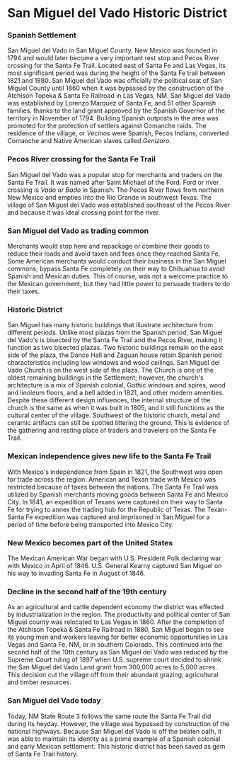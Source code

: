 # San Miguel del Vado Historic District
### Spanish Settlement
San Miguel del Vado in San Miguel County, New Mexico was founded in 1794 and would later become a very important rest stop and Pecos River crossing for the Santa Fe Trail. Located east of Santa Fe and Las Vegas, its most significant period was during the height of the Santa Fe trail between 1821 and 1880. San Miguel del Vado was officially the political seat of San Miguel County until 1860 when it was bypassed by the construction of the Atchison Topeka & Santa Fe Railroad in Las Vegas, NM. San Miguel del Vado was established by Lorenzo Marquez of Santa Fe, and 51 other Spanish families, thanks to the land grant approved by the Spanish Governor of the territory in November of 1794. Building Spanish outposts in the area was promoted for the protection of settlers against Comanche raids. The residence of the village, or _Vecinos_ were Spanish, Pecos Indians, converted Comanche and Native American slaves called _Genizaro_.

### Pecos River crossing for the Santa Fe Trail
San Miguel del Vado was a popular stop for merchants and traders on the Santa Fe Trail. It was named after Saint Michael of the Ford. Ford or river crossing is _Vado_ or _Bado_ in Spanish. The Pecos River flows from northern New Mexico and empties into the Rio Grande in southwest Texas. The village of San Miguel del Vado was established southeast of the Pecos River and because it was ideal crossing point for the river.

### San Miguel del Vado as trading common
Merchants would stop here and repackage or combine their goods to reduce their loads and avoid taxes and fees once they reached Santa Fe. Some American merchants would conduct their business in the San Miguel commons; bypass Santa Fe completely on their way to Chihuahua to avoid Spanish and Mexican duties. This of course, was not a welcome practice to the Mexican government, but they had little power to persuade traders to do their taxes.

### Historic District
San Miguel has many historic buildings that illustrate architecture from different periods. Unlike most plazas from the Spanish period, San Miguel del Vado's is bisected by the Santa Fe Trail and the Pecos River, making it function as two bisected plazas. Two historic buildings remain on the east side of the plaza, the Dance Hall and Zaguan house retain Spanish period characteristics including low windows and wood ceilings. San Miguel del Vado Church is on the west side of the plaza. The Church is one of the oldest remaining buildings in the Settlement; however, the church's architecture is a mix of Spanish colonial, Gothic windows and spires, wood and linoleum floors, and a bell added in 1821, and other modern amenities. Despite these different design influences, the internal structure of the church is the same as when it was built in 1805, and it still functions as the cultural center of the village.
Southwest of the historic church, metal and ceramic artifacts can still be spotted littering the ground. This is evidence of the gathering and resting place of traders and travelers on the Santa Fe Trail.

### Mexican independence gives new life to the Santa Fe Trail
With Mexico's independence from Spain in 1821, the Southwest was open for trade across the region. American and Texan trade with Mexico was restricted because of taxes between the nations. The Santa Fe Trail was utilized by Spanish merchants moving goods between Santa Fe and Mexico City. In 1841, an expedition of Texans were captured on their way to Santa Fe for trying to annex the trading hub for the Republic of Texas. The Texan-Santa Fe expedition was captured and imprisoned in San Miguel for a period of time before being transported into Mexico City.

### New Mexico becomes part of the United States
The Mexican American War began with U.S. President Polk declaring war with Mexico in April of 1846. U.S. General Kearny captured San Miguel on his way to invading Santa Fe in August of 1846.

### Decline in the second half of the 19th century
As an agricultural and cattle dependent economy the district was effected by industrialization in the region. The productivity and political center of San Miguel county was relocated to Las Vegas in 1860. After the completion of the Atchison Topeka & Santa Fe Railroad in 1880, San Miguel began to see its young men and workers leaving for better economic opportunities in Las Vegas and Santa Fe, NM, or in southern Colorado. This continued into the second half of the 19th century as San Miguel del Vado was reduced by the Supreme Court ruling of 1897 when U.S. supreme court decided to shrink the San Miguel del Vado Land grant from 300,000 acres to 5,000 acres. This decision cut the village off from their abundant grazing, agricultural and timber resources.

### San Miguel del Vado today
Today, NM State Route 3 follows the same route the Santa Fe Trail did during its heyday. However, the village was bypassed by construction of the national highways. Because San Miguel del Vado is off the beaten path, it was able to maintain its identity as a prime example of a Spanish colonial and early Mexican settlement. This historic district has been saved as gem of Santa Fe Trail history.
